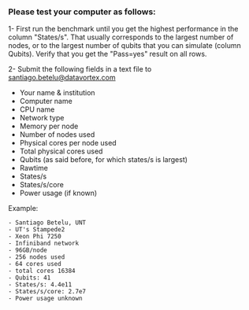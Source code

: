### Please test your computer as follows:

1- First run the benchmark until you get the highest performance in the column "States/s". That usually corresponds to the 
largest number of nodes, or to the largest number of qubits that you can simulate (column Qubits). 
Verify that you get the "Pass=yes" result on all rows.

2- Submit the following fields in a text file to santiago.betelu@datavortex.com 
- Your name & institution
- Computer name
- CPU name
- Network type
- Memory per node
- Number of nodes used
- Physical cores per node used
- Total physical cores used
- Qubits (as said before, for which states/s is largest) 
- Rawtime 
- States/s 
- States/s/core
- Power usage (if known)


Example:
```
- Santiago Betelu, UNT
- UT's Stampede2
- Xeon Phi 7250
- Infiniband network
- 96GB/node
- 256 nodes used
- 64 cores used
- total cores 16384
- Qubits: 41
- States/s: 4.4e11
- States/s/core: 2.7e7
- Power usage unknown
```
